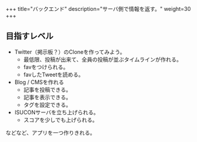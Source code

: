 +++
title="バックエンド"
description="サーバ側で情報を返す。"
weight=30
+++

## 目指すレベル
- Twitter（掲示板？）のCloneを作ってみよう。
    - 最低限、投稿が出来て、全員の投稿が並ぶタイムラインが作れる。
    - favをつけられる。
    - favしたTweetを読める。
- Blog / CMSを作れる
    - 記事を投稿できる。
    - 記事を表示できる。
    - タグを設定できる。
- ISUCONサーバを立ち上げられる。
    - スコアを少しでも上げられる。

などなど、アプリを一つ作りきれる。
